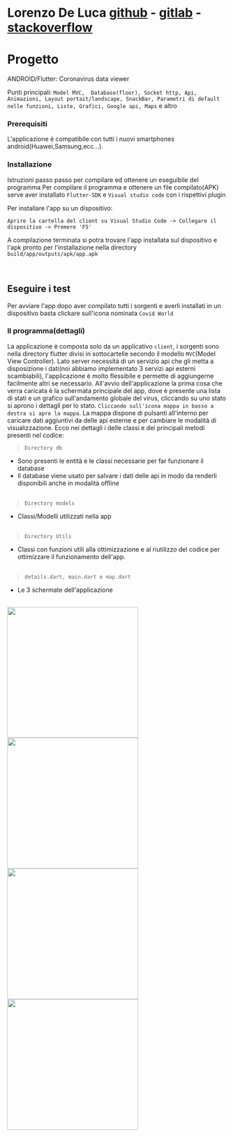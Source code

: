 # **Lorenzo De Luca** [github](https://github.com/lorenzodeluca) - [gitlab](https://gitlab.com/lorenzodeluca) - [stackoverflow](https://stackoverflow.com/users/9441578/lorenzo?tab=profile)

# Progetto

ANDROID/Flutter: Coronavirus data viewer

Punti principali: `Model MVC,  Database(floor), Socket http, Api, Animazioni, Layout portait/landscape, SnackBar, Parametri di default nelle funzioni, Liste, Grafici, Google api, Maps` e altro

### Prerequisiti

L'applicazione è compatibile con tutti i nuovi smartphones android(Huawei,Samsung,ecc...).

### Installazione 

Istruzioni passo passo per compilare ed ottenere un eseguibile del programma
Per compilare il programma e ottenere un file compilato(APK) serve aver installato `Flutter-SDK` e `Visual studio code` con i rispettivi plugin

Per installare l'app su un dispositivo:
```
Aprire la cartella del client su Visual Studio Code -> Collegare il dispositivo -> Premere 'F5'
```
A compilazione terminata si potra trovare l'app installata sul dispositivo e  l'apk pronto per l'installazione nella directory `build/app/outputs/apk/app.apk`

<br />

## Eseguire i test

Per avviare l'app dopo aver compilato tutti i sorgenti e averli installati in un dispositivo basta clickare sull'icona nominata `Covid World`


### Il programma(dettagli)
La applicazione è composta solo da un applicativo `client`, i sorgenti sono nella directory flutter divisi in sottocartelle secondo il modello  `MVC`(Model View Controller). Lato server necessità di un servizio api che gli metta a disposizione i dati(noi abbiamo implementato 3 servizi api esterni scambiabili), l'applicazione è molto flessibile e permette di aggiungerne facilmente altri se necessario. 
All'avvio dell'applicazione la prima cosa che verra caricata è la schermata principale del app, dove è presente una lista di stati e un grafico sull'andamento globale del virus, cliccando su uno stato si aprono i dettagli per lo stato. `Cliccando sull'icona mappa in basso a destra si apre la mappa`. La mappa dispone di pulsanti all'interno per caricare dati aggiuntivi da delle api esterne e per cambiare le modalità di visualizzazione. 
Ecco nei dettagli i delle classi e dei principali metodi presenti nel codice:

> `Directory db`
- Sono presenti le entità e le classi necessarie per far funzionare il database
- Il database viene usato per salvare i dati delle api in modo da renderli disponibili anche in modalità offline
<br />  <br /> 
  

> `Directory models`
- Classi/Modelli utilizzati nella app
<br />  <br /> 


> `Directory Utils`
- Classi con funzioni utili alla ottimizzazione e al riutilizzo del codice per ottimizzare il funzionamento dell'app.
<br />  <br /> 

> `details.dart, main.dart e map.dart`
- Le 3 schermate dell'applicazione
<br />  <br /> 

<p float="left">
  <img src="/screenshots/Screenshot_2020-06-15-02-02-20-261_pro.delucalorenzo.covidworld.jpg" width="300">
  <img src="/screenshots/Screenshot_2020-06-14-22-14-01-042_pro.delucalorenzo.covidworld.jpg" width="300">
  <img src="/screenshots/Screenshot_2020-06-14-23-18-56-898_pro.delucalorenzo.covidworld.jpg" width="300">
  <img src="/screenshots/Screenshot_2020-06-14-23-23-21-195_pro.delucalorenzo.covidworld.jpg" width="300">
</p>


